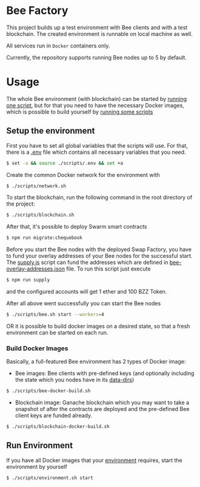 # Bee Factory
This project builds up a test environment with Bee clients and with a test blockchain.
The created environment is runnable on local machine as well.

All services run in `Docker` containers only.

Currently, the repository supports running Bee nodes up to 5 by default.

# Usage
The whole Bee environment (with blockchain) can be started by [running one script](###Run-Environment),
but for that you need to have the necessary Docker images, which is possible to build yourself by [running some scripts](###Setup-the-environment)

## Setup the environment

First you have to set all global variables that the scripts will use.
For that, there is a [.env](scripts/.env) file which contains all necessary variables that you need.

```sh
$ set -a && source ./scripts/.env && set +a
```

Create the common Docker network for the environment with

```sh
$ ./scripts/network.sh
```

To start the blockchain, run the following command in the root directory of the project:

```sh
$ ./scripts/blockchain.sh
```

After that, it's possible to deploy Swarm smart contracts

```sh
$ npm run migrate:chequebook
```

Before you start the Bee nodes with the deployed Swap Factory, you have to fund your overlay addresses of your Bee nodes for the successful start.
The [supply.js](src/supply.js) script can fund the addresses which are defined in [bee-overlay-addresses.json](bee-overlay-addresses.json) file.
To run this script just execute

```sh
$ npm run supply
```

and the configured accounts will get 1 ether and 100 BZZ Token.

After all above went successfully you can start the Bee nodes

```sh
$ ./scripts/bee.sh start --workers=4
```

OR it is possible to build docker images on a desired state, so that a fresh environment can be started on each run.

### Build Docker Images

Basically, a full-featured Bee environment has 2 types of Docker image:

- Bee images: Bee clients with pre-defined keys (and optionally including the state which you nodes have in its [data-dirs](scripts/bee-data-dirs))
```sh
$ ./scripts/bee-docker-build.sh
```
- Blockchain image: Ganache blockchain which you may want to take a snapshot of after the contracts are deployed and the pre-defined Bee client keys are funded already.
```sh
$ ./scripts/blockchain-docker-build.sh
```

## Run Environment

If you have all Docker images that your [environment](scripts/.env) requires,
start the environment by yourself

```sh
$ ./scripts/environment.sh start
```
